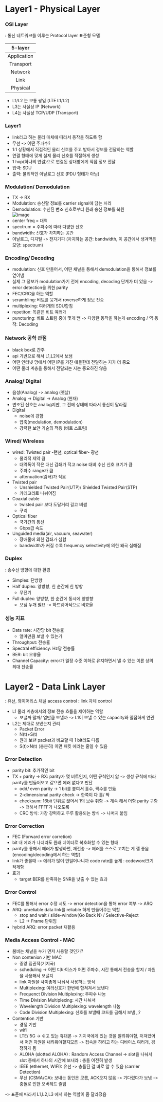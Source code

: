 # Layer1 - Physical Layer  

### OSI Layer 
: 통신 네트워크를 이루는 Protocol layer 표준형 모델  

|5-layer|
|:---:|
|Application|
|Transport|
|Network|
|Link|
|Physical|

- L1/L2 는 보통 쌍임 (LTE L1/L2)  
- L3는 사실상 IP (Network)
- L4는 사실상 TCP/UDP (Transport)

### Layer1
- link라고 하는 물리 매체에 따라서 동작을 하도록 함  
- 무선 -> 어떤 주파수?  
- 1:1 상황에서 직접적인 물리 신호를 주고 받아서 정보를 전달하는 역할
- 연결 형태에 맞게 실제 물리 신호를 적절하게 생성
- 1 hop(하나의 연결)으로 연결된 상대방에게 직접 정보 전달
- 입력: SDU
- 출력: 물리적인 아날로그 신호 (PDU 형태가 아님)

### Modulation/ Demodulation
- TX -> RX
- Modulation: 송신할 정보를 carrier signal에 담는 처리
- Demodulation: 수신된 변조 신호로부터 원래 송신 정보를 복원   
![image](https://user-images.githubusercontent.com/50178026/114513460-2c1ae980-9c75-11eb-9638-489a7c15c1be.png)  
- center freq = 대역   
- spectrum = 주파수에 따라 다양한 신호   
- bandwidth: 신호가 차지하는 공간   
- 아날로그, 디지털 -> 전자기파 (차지하는 공간: bandwidth, 이 공간에서 생겨먹은 모양: spectrum)  

### Encoding/ Decoding
- modulation: 신호 만들어서, 어떤 채널을 통해서 demodulation을 통해서 정보를 얻어냄  
- 실제 그 정보가 modulation가기 전에 encoding, decoding 단계가 더 있음 -> error detection을 위한 parity   
- FEC/CRC을 하는 역할  
- scrambling: 비트를 뭉개서 roverse하게 정보 전송
- multiplexing: 여러개의 SDU합침
- repetiton: 똑같은 비트 여러개
- puncturing: 비트 스트림 중에 몇개 뺌
-> 다양한 동작을 하는게 encoding / 역 동작: Decoding    

### Network 공학 관점  
- black box로 간주  
- api 기반으로 해서 L1,L2에서 보냄
- 어떤 인터넷 망에서 어떤 IP를 가진 애들한테 전달하는 지가 더 중요
- 어떤 물리 계층을 통해서 전달되는 지는 중요하진 않음  

### Analog/ Digital  
- 음성(Analog) -> analog (옛날)
- Analog -> Digital -> Analog (현재)  
- 변조된 신호는 analog지만, 그 전에 상태에 따라서 통신이 달라짐  
- Digital
  - noise에 강함
  - 압축(modulation, demodulation)  
  - 강력한 보안 기술의 적용 (비트 스트림)  

### Wired/ Wireless
- wired: Twisted pair -랜선, optical fiber- 광선
  - 물리적 제약 큼
  - 대역폭이 작은 대신 감쇄가 적고 noise 대비 수신 신호 크기가 큼  
  - 주파수 range가 큼
  - attenuation(감쇄)가 적음  
- Twisted pair
  - Unshielded Twisted Pair(UTP)/ Shielded Twisted Pair(STP)  
  - 카테고리로 나뉘어짐
- Coaxial cable
  - twisted pair 보다 도달거리 길고 비쌈
  - 구리
- Optical fiber
  - 국가간의 통신
  - Gbps급 속도  
- Unguided media(air, vacuum, seawater)
  - 장애물에 의한 감쇄가 심함
  - bandwidth가 커질 수록 frequency selectivity에 의한 왜곡 심해짐 

### Duplex  
: 송수신 방향에 대한 환경
- Simples: 단방향
- Half duplex: 양방향, 한 순간에 한 방향
  - 무전기
- Full duplex: 양방향, 한 순간에 동시에 양방향 
  - 모뎀 두개 필요 -> 하드웨어적으로 비효율  

### 성능 지표
- Data rate: 시간당 bit 전송률  
  - 얼마만큼 보낼 수 있는가  
- Throughput: 전송률  
- Spectral efficiency: Hz당 전송률  
- BER: bit 오류율
- Channel Capacity: error가 일정 수준 이하로 유지하면서 낼 수 있는 이론 상의 최대 전송률  

# Layer2 - Data Link Layer 
: 유선, 와이어리스 채널 access control
: link 자체 control  
- L1 물리 계층에서의 정보 전송 흐름을 제어하는 역할
  - 보낼까 말까/ 얼만큼 보낼까 -> L1이 보낼 수 있는 capacity와 밀접하게 연관
- L2는 제대로 보냈는지 관리
  - Packet Error
  - N(t)+S(t)
  - 원래 보낸 packet과 비교할 때 1 bit라도 다름
  - S(t)>N(t) (충분히) 이면 패킷 에러는 줄일 수 있음

### Error Detection
- parity bit: 추가적인 bit
- TX + parity -> RX: parity가 몇 비트인지, 어떤 규칙인지 앎 -> 생성 규칙에 따라 parity를 만들어보고 같으면 에러 없다고 판단  
  - odd/ even parity -> 1 bit를 붙여서 홀수, 짝수를 만듦
  - 2-dimensional parity check -> 한쪽이 다 홀/ 짝
  - checksum: 16bit 단위로 끊어서 1의 보수 취함 -> 계속 해서 더함 parity 구함 -> 더해서 FFFF가 나오도록  
  - CRC 방식: 가장 강력하고 두루 활용되는 방식 -> 나머지 붙임

### Error Correction  
- FEC (Forward error corretion)
- bit 내 에러가 나더라도 원래 데이터로 복호화할 수 있는 형태
- parity를 통해서 에러가 발생하면, 재전송 -> 에러를 스스로 고치는 게 젤 좋음(encoding/decoding에서 하는 역할)  
- link가 좋을때 -> 에러가 많이 안일어나니까 code rate를 높게 : codeword크기 작게함
- 효과
  - target BER를 만족하는 SNR을 낮출 수 있는 효과  

### Error Control  
- FEC를 통해서 error 수정 시도 -> error detection을 통해 error 여부 -> ARQ 
- ARQ: unreliable data link를 reliable 하게 만들어주는 역할
  - stop and wait / slide-window(Go Back N) / Selective-Reject
  - L2 -> Frame 단위임 
- hybrid ARQ: error packet 재활용

### Media Access Control - MAC
- 붐비는 채널을 누가 먼저 사용할 것인가?
- Non contenion 기반 MAC
  - 중앙 집권적(기지국)
  - scheduling -> 어떤 디바이스가 어떤 주파수, 시간 통해서 전송을 할지 / 자원을 사용해서 보낼지  
  - link 자원을 사이좋게 나눠서 사용하는 방식
  - Multiplexing: 여러신호가 한번에 합쳐져서 보낸다  
  - Frequenct Division Multiplexing: 주파수 나눔
  - Time Division Multiplexing: 시간 나눠서
  - Wavelength Division Multiplexing: wavelength 나눔 
  - Code Division Multiplexing: 신호를 보낼때 코드를 곱해서 보냄 ,,?  
- Contention 기반  
  - 경쟁 기반
  - wifi
  - LTE/ 5G -> 쉬고 있는 휴대폰 -> 기지국에게 있는 것을 알려줘야함, 꺼져있어서 어떤 자원을 내려줘야할지모름 -> 접속을 하려고 하는 디바이스 여러개, 경쟁하게 됨
  - ALOHA (slotted ALOHA) : Random Access Channel -> slot을 나눠서 slot 중에서 하나의 시간에 보내라 : 충돌 여전히 발생  
  - IEEE (ethernet, WIFI): 유선 -> 충돌된 걸 바로 알 수 있음 (carrier Detection)
  - 무선 (CSMA/CA): 보내는 동안은 모름, ACK오지 않음 -> 기다렸다가 보냄 -> 충돌로 인한 오버헤드 줄임  

-> 표준에 따라서 L1,L2,L3 에서 하는 역할이 좀 달라졌음  
